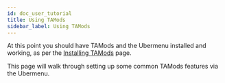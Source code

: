 ```yaml
---
id: doc_user_tutorial
title: Using TAMods
sidebar_label: Using TAMods
---
```


At this point you should have TAMods and the Ubermenu installed and working, as per the [Installing TAMods](doc_user_install.md) page.

This page will walk through setting up some common TAMods features via the Ubermenu.